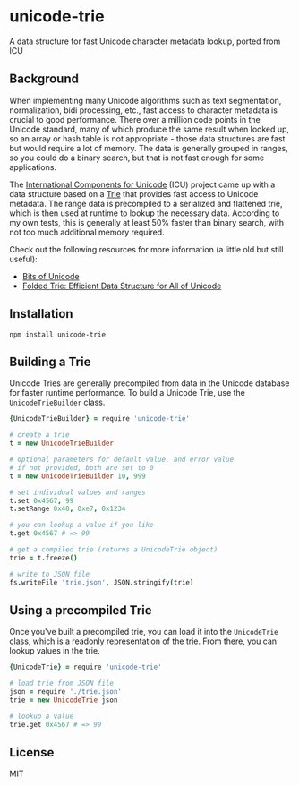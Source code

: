 # unicode-trie
A data structure for fast Unicode character metadata lookup, ported from ICU

## Background

When implementing many Unicode algorithms such as text segmentation,
normalization, bidi processing, etc., fast access to character metadata
is crucial to good performance.  There over a million code points in the
Unicode standard, many of which produce the same result when looked up,
so an array or hash table is not appropriate - those data structures are
fast but would require a lot of memory.  The data is generally
grouped in ranges, so you could do a binary search, but that is not
fast enough for some applications.

The [International Components for Unicode](http://site.icu-project.org) (ICU) project
came up with a data structure based on a [Trie](http://en.wikipedia.org/wiki/Trie) that provides fast access
to Unicode metadata.  The range data is precompiled to a serialized
and flattened trie, which is then used at runtime to lookup the necessary
data.  According to my own tests, this is generally at least 50% faster
than binary search, with not too much additional memory required.

Check out the following resources for more information (a little old but still useful):

* [Bits of Unicode](http://macchiato.com/slides/Bits_of_Unicode.ppt)
* [Folded Trie: Efficient Data Structure for All of Unicode ](http://icu-project.org/docs/papers/foldedtrie_iuc21.ppt)

## Installation

    npm install unicode-trie

## Building a Trie

Unicode Tries are generally precompiled from data in the Unicode database
for faster runtime performance.  To build a Unicode Trie, use the
`UnicodeTrieBuilder` class.

```coffeescript
{UnicodeTrieBuilder} = require 'unicode-trie'

# create a trie
t = new UnicodeTrieBuilder

# optional parameters for default value, and error value
# if not provided, both are set to 0
t = new UnicodeTrieBuilder 10, 999

# set individual values and ranges
t.set 0x4567, 99
t.setRange 0x40, 0xe7, 0x1234

# you can lookup a value if you like
t.get 0x4567 # => 99

# get a compiled trie (returns a UnicodeTrie object)
trie = t.freeze()

# write to JSON file
fs.writeFile 'trie.json', JSON.stringify(trie)
```

## Using a precompiled Trie

Once you've built a precompiled trie, you can load it into the
`UnicodeTrie` class, which is a readonly representation of the
trie.  From there, you can lookup values in the trie.

```coffeescript
{UnicodeTrie} = require 'unicode-trie'

# load trie from JSON file
json = require './trie.json'
trie = new UnicodeTrie json

# lookup a value
trie.get 0x4567 # => 99
```

## License

MIT
